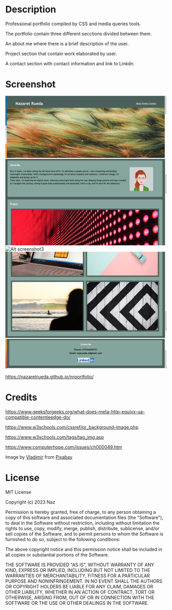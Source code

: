 # Description

Professional portfolio compiled by CSS and media queries tools. 

The portfolio contain three different secctions divided between them.

An about me where there is a brief description of the user.

Project section that contain work elaborated by user.

A contact section with contact information and link to Linkdn.

# Screenshot
![Alt  screenshot1](images/Screenshot1.png)
![Alt  screenshot2](images/Screenshot2.png)
![Alt  screenshot3](images/Screenshot3.png)
![Alt  screenshot4](images/Screenshot4.png)
![Alt  screenshot5](images/Screenshot5.png)

https://nazaretrueda.github.io/nrportfolio/

# Credits

https://www.geeksforgeeks.org/what-does-meta-http-equivx-ua-compatible-contentieedge-do/

https://www.w3schools.com/cssref/pr_background-image.php

https://www.w3schools.com/tags/tag_img.asp

https://www.computerhope.com/issues/ch000049.htm

Image by <a href="https://pixabay.com/users/volensnolens-13096260/?utm_source=link-attribution&utm_medium=referral&utm_campaign=image&utm_content=4561421">Vladimir</a> from <a href="https://pixabay.com//?utm_source=link-attribution&utm_medium=referral&utm_campaign=image&utm_content=4561421">Pixabay</a>

# License

MIT License

Copyright (c) 2023 Naz

Permission is hereby granted, free of charge, to any person obtaining a copy of this software and associated documentation files (the "Software"), to deal in the Software without restriction, including without limitation the rights to use, copy, modify, merge, publish, distribute, sublicense, and/or sell copies of the Software, and to permit persons to whom the Software is furnished to do so, subject to the following conditions:

The above copyright notice and this permission notice shall be included in all copies or substantial portions of the Software.

THE SOFTWARE IS PROVIDED "AS IS", WITHOUT WARRANTY OF ANY KIND, EXPRESS OR IMPLIED, INCLUDING BUT NOT LIMITED TO THE WARRANTIES OF MERCHANTABILITY, FITNESS FOR A PARTICULAR PURPOSE AND NONINFRINGEMENT. IN NO EVENT SHALL THE AUTHORS OR COPYRIGHT HOLDERS BE LIABLE FOR ANY CLAIM, DAMAGES OR OTHER LIABILITY, WHETHER IN AN ACTION OF CONTRACT, TORT OR OTHERWISE, ARISING FROM, OUT OF OR IN CONNECTION WITH THE SOFTWARE OR THE USE OR OTHER DEALINGS IN THE SOFTWARE.
